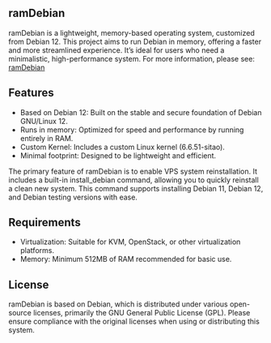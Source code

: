 ## ramDebian

ramDebian is a lightweight, memory-based operating system, customized from Debian 12. This project aims to run Debian in memory, offering a faster and more streamlined experience. It’s ideal for users who need a minimalistic, high-performance system. For more information, please see: [ramDebian](https://sitao.org/Linux/ramDebian.html)

## Features
- Based on Debian 12: Built on the stable and secure foundation of Debian GNU/Linux 12.
- Runs in memory: Optimized for speed and performance by running entirely in RAM.
- Custom Kernel: Includes a custom Linux kernel (6.6.51-sitao).
- Minimal footprint: Designed to be lightweight and efficient.

The primary feature of ramDebian is to enable VPS system reinstallation. It includes a built-in install_debian command, allowing you to quickly reinstall a clean new system. This command supports installing Debian 11, Debian 12, and Debian testing versions with ease.

## Requirements
- Virtualization: Suitable for KVM, OpenStack, or other virtualization platforms.
- Memory: Minimum 512MB of RAM recommended for basic use.

## License
ramDebian is based on Debian, which is distributed under various open-source licenses, primarily the GNU General Public License (GPL). Please ensure compliance with the original licenses when using or distributing this system.


